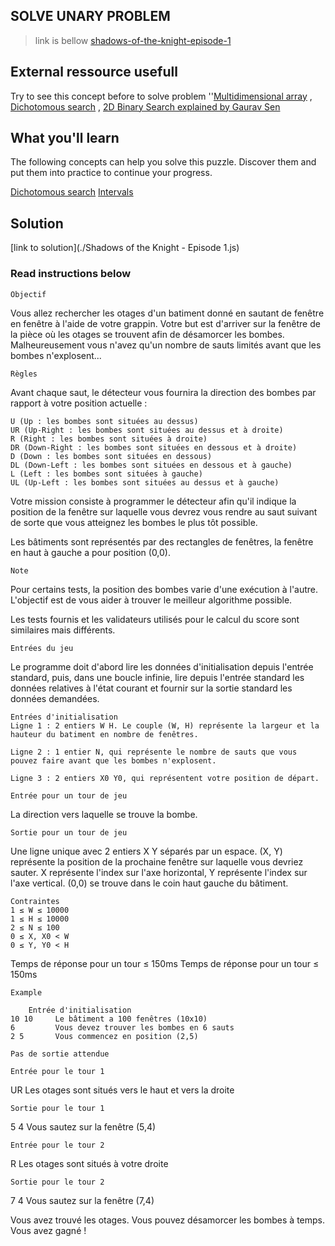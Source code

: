 ## SOLVE UNARY PROBLEM
 >link is bellow
[shadows-of-the-knight-episode-1](https://www.codingame.com/ide/puzzle/shadows-of-the-knight-episode-1)

## External ressource usefull
Try to see this concept before to solve problem
 ''[Multidimensional array](https://fr.wikipedia.org/wiki/Tableau_(structure_de_donn%C3%A9es)) , [Dichotomous search](https://fr.wikipedia.org/wiki/Op%C3%A9ration_bit_%C3%A0_bit#D.C3.A9calages_de_bit) , [2D Binary Search explained by Gaurav Sen](https://www.youtube.com/watch?v=4R9PyTvcWE0)


## What you'll learn
The following concepts can help you solve this puzzle. Discover them and put them into practice to continue your progress.

[Dichotomous search](https://www.codingame.com/learn/binary-search)
[Intervals](https://www.codingame.com/learn/intervals)

## Solution
[link to solution](./Shadows of the Knight - Episode 1.js)

### Read instructions below

    Objectif
Vous allez rechercher les otages d'un batiment donné en sautant de fenêtre en fenêtre à l'aide de votre grappin. Votre but est d'arriver sur la fenêtre de la pièce où les otages se trouvent afin de désamorcer les bombes. Malheureusement vous n'avez qu'un nombre de sauts limités avant que les bombes n'explosent...

    Règles
Avant chaque saut, le détecteur vous fournira la direction des bombes par rapport à votre position actuelle :
    
    U (Up : les bombes sont situées au dessus)
    UR (Up-Right : les bombes sont situées au dessus et à droite)
    R (Right : les bombes sont situées à droite)
    DR (Down-Right : les bombes sont situées en dessous et à droite)
    D (Down : les bombes sont situées en dessous)
    DL (Down-Left : les bombes sont situées en dessous et à gauche)
    L (Left : les bombes sont situées à gauche)
    UL (Up-Left : les bombes sont situées au dessus et à gauche)

Votre mission consiste à programmer le détecteur afin qu'il indique la position de la fenêtre sur laquelle vous devrez vous rendre au saut suivant de sorte que vous atteignez les bombes le plus tôt possible.

Les bâtiments sont représentés par des rectangles de fenêtres, la fenêtre en haut à gauche a pour position (0,0).

    Note
Pour certains tests, la position des bombes varie d'une exécution à l'autre. L'objectif est de vous aider à trouver le meilleur algorithme possible.

Les tests fournis et les validateurs utilisés pour le calcul du score sont similaires mais différents.

    Entrées du jeu
Le programme doit d'abord lire les données d'initialisation depuis l'entrée standard, puis, dans une boucle infinie, lire depuis l'entrée standard les données relatives à l'état courant et fournir sur la sortie standard les données demandées.

    Entrées d'initialisation
    Ligne 1 : 2 entiers W H. Le couple (W, H) représente la largeur et la hauteur du batiment en nombre de fenêtres.

    Ligne 2 : 1 entier N, qui représente le nombre de sauts que vous pouvez faire avant que les bombes n'explosent.

    Ligne 3 : 2 entiers X0 Y0, qui représentent votre position de départ.

    Entrée pour un tour de jeu
La direction vers laquelle se trouve la bombe.

    Sortie pour un tour de jeu
Une ligne unique avec 2 entiers X Y séparés par un espace. (X, Y) représente la position de la prochaine fenêtre sur laquelle vous devriez sauter. X représente l'index sur l'axe horizontal, Y représente l'index sur l'axe vertical. (0,0) se trouve dans le coin haut gauche du bâtiment.

    Contraintes
    1 ≤ W ≤ 10000
    1 ≤ H ≤ 10000
    2 ≤ N ≤ 100
    0 ≤ X, X0 < W
    0 ≤ Y, Y0 < H
Temps de réponse pour un tour ≤ 150ms
Temps de réponse pour un tour ≤ 150ms

    Example

        Entrée d'initialisation
    10 10     Le bâtiment a 100 fenêtres (10x10)
    6         Vous devez trouver les bombes en 6 sauts
    2 5       Vous commencez en position (2,5)

    Pas de sortie attendue

    Entrée pour le tour 1
UR
Les otages sont situés vers le haut et vers la droite

    Sortie pour le tour 1
5 4
Vous sautez sur la fenêtre (5,4)

    Entrée pour le tour 2
R
Les otages sont situés à votre droite

    Sortie pour le tour 2
7 4
Vous sautez sur la fenêtre (7,4)

Vous avez trouvé les otages. Vous pouvez désamorcer les bombes à temps. Vous avez gagné !
